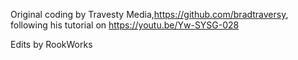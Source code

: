 Original coding by Travesty Media,https://github.com/bradtraversy, following his tutorial on https://youtu.be/Yw-SYSG-028

Edits by RookWorks
